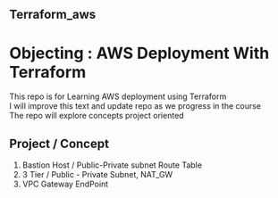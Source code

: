 ## Terraform_aws
# Objecting : AWS Deployment With Terraform
  This repo is for Learning AWS deployment using Terraform  
  I will improve this text and update repo as we progress in the course  
  The repo will explore concepts project oriented  
## Project / Concept  
1. Bastion Host / Public-Private subnet Route Table
2. 3 Tier / Public - Private Subnet, NAT_GW
3. VPC Gateway EndPoint
   
